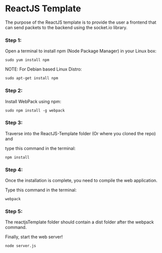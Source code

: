 # ReactJS Template

The purpose of the ReactJS template is to provide the user
a frontend that can send packets to the backend using the
socket.io library.

### Step 1:

Open a terminal to install npm (Node Package Manager) in your Linux box:

```shell
sudo yum install npm
```

NOTE: For Debian based Linux Distro:

```shell
sudo apt-get install npm
```

### Step 2:

Install WebPack using npm:

```shell
sudo npm install -g webpack
```

### Step 3:

Traverse into the ReactJS-Template folder (Or where you cloned the repo) and

type this command in the terminal:

```shell
npm install
```

### Step 4:

Once the installation is complete, you need to compile the web application.

Type this command in the terminal:

```shell
webpack
```

### Step 5:

The reactjsTemplate folder should contain a dist folder after the webpack command. 

Finally, start the web server!

```shell
node server.js
```
  
